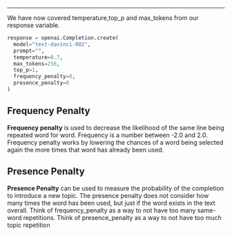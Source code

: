 ----
We have now covered temperature,top_p and max_tokens from our response variable. 
```python
response = openai.Completion.create(
  model="text-davinci-002",
  prompt="",
  temperature=0.7,
  max_tokens=256,
  top_p=1,
  frequency_penalty=0,
  presence_penalty=0
)
```

## Frequency Penalty
 **Frequency penalty** is used to decrease the likelihood  of the same line being repeated word for word. Frequency is a number between -2.0 and 2.0. Frequency penalty works by lowering the chances of a word being selected again the more times that word has already been used.





## Presence Penalty 
**Presence Penalty** can be used to measure the probability of the completion to introduce a new topic. The presence penalty does not consider how many times the word has been used, but just if the word exists in the text overall. Think of frequency_penalty as a way to not have too many same-word repetitions. Think of presence_penalty as a way to not have too much topic repetition









